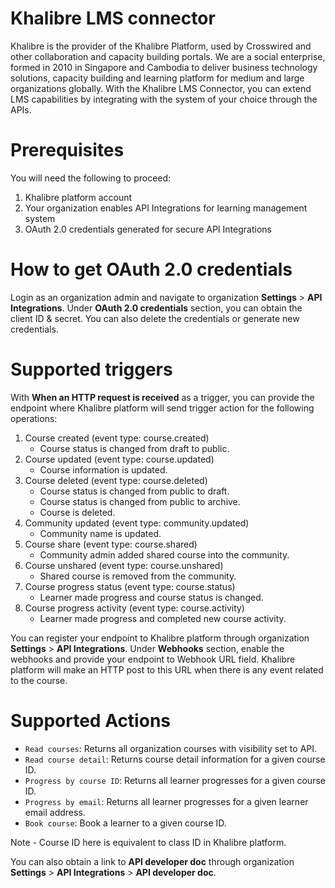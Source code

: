 # Khalibre LMS connector
Khalibre is the provider of the Khalibre Platform, used by Crosswired and other collaboration and capacity building portals. We are a social enterprise, formed in 2010 in Singapore and Cambodia to deliver business technology solutions, capacity building and learning platform for medium and large organizations globally. With the Khalibre LMS Connector, you can extend LMS capabilities by integrating with the system of your choice through the APIs.

# Prerequisites
You will need the following to proceed:
1. Khalibre platform account
2. Your organization enables API Integrations for learning management system
3. OAuth 2.0 credentials generated for secure API Integrations

# How to get OAuth 2.0 credentials

Login as an organization admin and navigate to organization **Settings** > **API Integrations**. Under **OAuth 2.0 credentials** section, you can obtain the client ID & secret. You can also delete the credentials or generate new credentials.

# Supported triggers
With **When an HTTP request is received** as a trigger, you can provide the endpoint where Khalibre platform will send trigger action for the following operations:
1. Course created (event type: course.created)
   - Course status is changed from draft to public.
2. Course updated (event type: course.updated) 
   - Course information is updated.
3. Course deleted (event type: course.deleted) 
   - Course status is changed from public to draft.
   - Course status is changed from public to archive.
   - Course is deleted.
4. Community updated (event type: community.updated)
   - Community name is updated.
5. Course share (event type: course.shared)
   - Community admin added shared course into the community.
6. Course unshared (event type: course.unshared)
   - Shared course is removed from the community.
7. Course progress status (event type: course.status)
   - Learner made progress and course status is changed. 
8. Course progress activity (event type: course.activity)
   - Learner made progress and completed new course activity.

You can register your endpoint to Khalibre platform through organization **Settings** > **API Integrations**. Under **Webhooks** section, enable the webhooks and provide your endpoint to Webhook URL field. Khalibre platform will make an HTTP post to this URL when there is any event related to the course.

# Supported Actions
* `Read courses`: Returns all organization courses with visibility set to API.
* `Read course detail`: Returns course detail information for a given course ID.
* `Progress by course ID`: Returns all learner progresses for a given course ID.
* `Progress by email`: Returns all learner progresses for a given learner email address.
* `Book course`: Book a learner to a given course ID.

Note - Course ID here is equivalent to class ID in Khalibre platform.

You can also obtain a link to **API developer doc** through organization **Settings** > **API Integrations** > **API developer doc**.